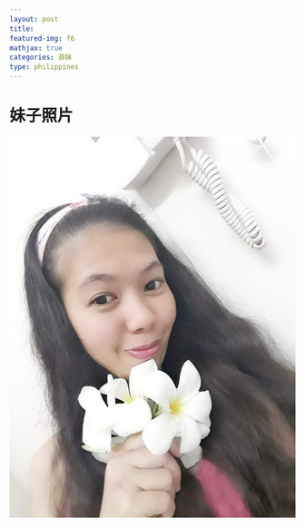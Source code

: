 ```yaml
---
layout: post
title: 
featured-img: f6
mathjax: true
categories: 菲妹
type: philippines
---
```


# 妹子照片

![f6](/assets/img/posts/f6.jpg "f6")